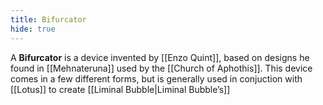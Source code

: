 ```yaml
---
title: Bifurcator
hide: true
---
```


A **Bifurcator** is a device invented by [[Enzo Quint]], based on designs he found in [[Mehnateruna]] used by the [[Church of Aphothis]]. This device comes in a few different forms, but is generally used in conjuction with [[Lotus]] to create [[Liminal Bubble|Liminal Bubble’s]]